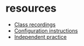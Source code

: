 # resources
- [Class recordings]()
- [Configuration instructions](https://github.com/Example-Cohort/Configuration)
- [Independent practice]()
